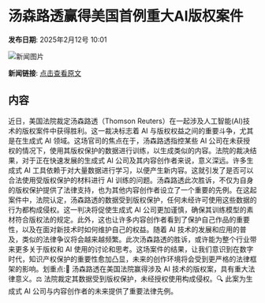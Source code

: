 # ​汤森路透赢得美国首例重大AI版权案件

**发布日期**: 2025年2月12号 10:01

![新闻图片](https://pic.chinaz.com/picmap/thumb/202005261150259231_3.jpg)

**新闻链接**: [点击查看原文](https://www.aibase.com/zh/news/15282)

## 内容

近日，美国法院裁定汤森路透（Thomson Reuters）在一起涉及人工智能(AI)技术的版权案件中获得胜利。这一裁决标志着 AI 与版权权益之间的重要斗争，尤其是在生成式 AI 领域。这场官司的焦点在于，汤森路透指控某些 AI 公司在未获授权的情况下，使用其版权保护的数据进行训练，以生成类似的内容。法院的裁决结果，对于正在快速发展的生成式 AI 公司及其内容创作者来说，意义深远。许多生成式 AI 工具依赖于对大量数据进行学习，以便产生新内容。这就引发了是否可以合法使用受版权保护的材料进行 AI 训练的问题。汤森路透此次胜诉，不仅为自身的版权保护提供了法律支持，也为其他内容创作者设立了一个重要的先例。在这起案件中，法院认定，汤森路透的数据受到版权保护，任何未经许可使用这些数据的行为都构成侵权。这一判决将促使生成式 AI 公司更加谨慎，确保其训练模型的素材符合版权法的规定。此外，这也让许多内容创作者看到了保护自己作品的重要性，以及在面对新技术时如何维护自己的权益。随着 AI 技术的发展和应用的普及，类似的法律争议将会越来越频繁。此次汤森路透的胜诉，或许能为整个行业带来更多关于版权和 AI 使用的讨论和思考。这场案件的结果，让我们意识到在数字时代，知识产权保护的重要性愈加凸显，未来的创作环境将会受到更严格的法律框架的影响。划重点:📌 汤森路透在美国法院赢得涉及 AI 技术的版权案，具有重大法律意义。⚖️ 法院裁定其数据受到版权保护，未经授权使用构成侵权。🔍 此案为生成式 AI 公司与内容创作者的未来提供了重要法律先例。
